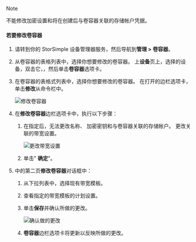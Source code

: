 <!--author=alkohli last changed: 07/05/2017-->

> [!NOTE] 
> 不能修改加密设置和将在创建后与卷容器关联的存储帐户凭据。

#### <a name="to-modify-a-volume-container"></a>若要修改卷容器

1. 请转到你的 StorSimple 设备管理器服务，然后导航到**管理 > 卷容器**。

2. 从卷容器的表格列表中，选择你想要修改的卷容器。 上**设备**页上，选择的设备，双击它，，然后单击**卷容器**选项卡。

2. 在卷容器的表格式列表中，选择你想要修改的卷容器。 在打开的边栏选项卡，单击**修改**从命令栏中。

    ![修改卷容器](./media/storsimple-8000-modify-volume-container/modify-vol-container1.png)

3. 在**修改卷容器**边栏选项卡中，执行以下步骤：
   
   1. 在指定后，无法更改名称、 加密密钥和与卷容器关联的存储帐户。 更改关联的带宽设置。
      
       ![更改带宽设置](./media/storsimple-8000-modify-volume-container/modify-vol-container2.png)

   2.  单击" **确定**"。
4. 中的第二页**修改卷容器**对话框中：
   
   1. 从下拉列表中，选择现有带宽模板。
   2. 查看指定的带宽模板的计划设置。
   3. 单击**保存**并确认所做的更改。
      
       ![确认做的更改](./media/storsimple-8000-modify-volume-container/modify-vol-container3.png)

   3. **卷容器**边栏选项卡将更新以反映所做的更改。

